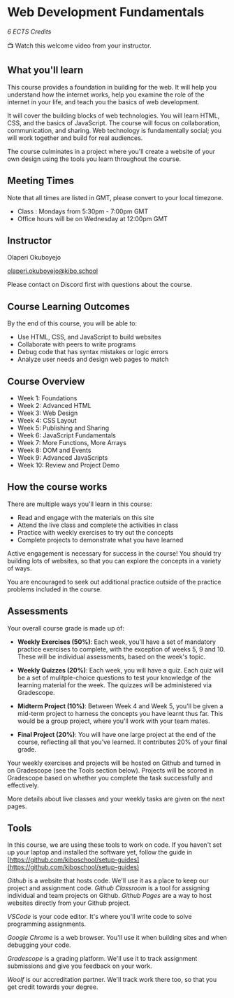 # Web Development Fundamentals

_6 ECTS Credits_

<aside>

📺 Watch this welcome video from your instructor.

</aside>

<!-- TODO: Olaperi to add welcome video -->


## What you'll learn

This course provides a foundation in building for the web. It will help you understand how the internet works, help you examine the role of the internet in your life, and teach you the basics of web development.

It will cover the building blocks of web technologies. You will learn HTML, CSS, and the basics of JavaScript. The course will focus on collaboration, communication, and sharing. Web technology is fundamentally social; you will work together and build for real audiences.

The course culminates in a project where you'll create a website of your own design using the tools you learn throughout the course.

## Meeting Times

Note that all times are listed in GMT, please convert to your local timezone.

- Class : Mondays from 5:30pm - 7:00pm GMT
- Office hours will be on Wednesday at 12:00pm GMT


## Instructor
<p> Olaperi Okuboyejo </p>

<p>
    <a href="mailto:wasiu.yusuf@kibo.school"> olaperi.okuboyejo@kibo.school </a>
</p>

<p> Please contact on Discord first with questions about the course. </p>


## Course Learning Outcomes

By the end of this course, you will be able to:

- Use HTML, CSS, and JavaScript to build websites
- Collaborate with peers to write programs
- Debug code that has syntax mistakes or logic errors
- Analyze user needs and design web pages to match

## Course Overview

* Week 1: Foundations
* Week 2: Advanced HTML
* Week 3: Web Design
* Week 4: CSS Layout
* Week 5: Publishing and Sharing
* Week 6: JavaScript Fundamentals
* Week 7: More Functions, More Arrays
* Week 8: DOM and Events
* Week 9: Advanced JavaScripts
* Week 10: Review and Project Demo


## How the course works

There are multiple ways you'll learn in this course:

* Read and engage with the materials on this site
* Attend the live class and complete the activities in class
* Practice with weekly exercises to try out the concepts
* Complete projects to demonstrate what you have learned

Active engagement is necessary for success in the course! You should try 
building lots of websites, so that you can explore the concepts in a variety of ways.

You are encouraged to seek out additional practice outside of the 
practice problems included in the course.

## Assessments

Your overall course grade is made up of:

* **Weekly Exercises (50%)**: Each week, you'll have a set of mandatory practice exercises to complete, with the exception of weeks 5, 9 and 10. These will be individual assessments, based on the week's topic.

* **Weekly Quizzes (20%)**: Each week, you will have a quiz. Each quiz will be a set of mulitple-choice questions to test your knowledge of the learning material for the week. The quizzes will be administered via Gradescope.

* **Midterm Project (10%)**: Between Week 4 and Week 5, you'll be given a mid-term project to harness the concepts you have learnt thus far. This would be a group project, where you'll work with your team mates.

* **Final Project (20%)**: You will have one large project at the end of the course, 
    reflecting all that you've learned. It contributes 20% of your final grade.

Your weekly exercises and projects will be hosted on Github and turned in on Gradescope (see the 
Tools section below). Projects will be scored in Gradescope based on whether 
you complete the task successfully and effectively.

More details about live classes and your weekly tasks are given on the next pages.

## Tools

In this course, we are using these tools to work on code. If you haven't set up 
your laptop and installed the software yet, follow the guide in [https://github.com/kiboschool/setup-guides](https://github.com/kiboschool/setup-guides)

*Github* is a website that hosts code. We'll use it as a place to keep our project 
and assignment code. *Github Classroom* is a tool for assigning individual and 
team projects on Github. *Github Pages* are a way to host websites directly from
your Github project.

*VSCode* is your code editor. It's where you'll write code to solve programming 
assignments.

*Google Chrome* is a web browser. You'll use it when building sites and when
debugging your code.

*Gradescope* is a grading platform. We'll use it to track assignment submissions 
and give you feedback on your work.

*Woolf* is our accreditation partner. We'll track work there too, so that you 
get credit towards your degree.
